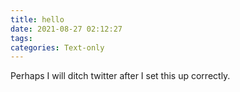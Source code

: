 ```yaml
---
title: hello
date: 2021-08-27 02:12:27
tags: 
categories: Text-only
---
```

Perhaps I will ditch twitter after I set this up correctly.
